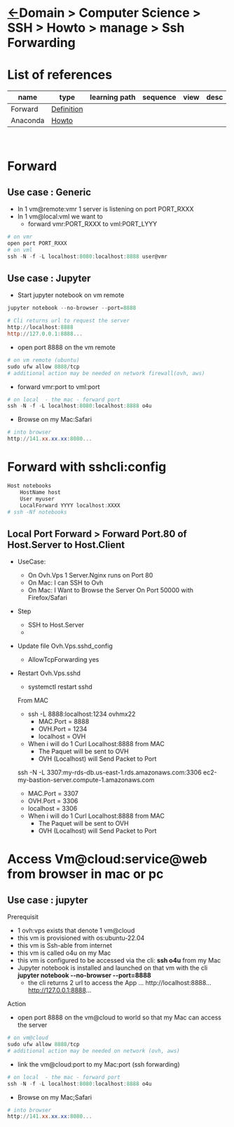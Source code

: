 <head><link rel="stylesheet" href="../../../md.css"/><script src="../../../md.js"></script></head>

[//]: #(Reference)
[Repo_Readme]:    ../list/object_list.md
[Forward_Whatis]:   ../whatis/forward_whatis.md
[Anaconda_Howto]:   ../../ai/howto/conda_howto.md

# [&larr;][Repo_Readme]Domain > Computer Science > SSH > Howto > manage > Ssh Forwarding
# List of references
|name|type|learning path|sequence|view|desc|
|-|-|-|-|-|-|
|Forward|[Definition][Forward_Whatis]|
|Anaconda|[Howto][Anaconda_Howto]|
<br>


# Forward

## Use case : Generic 
- In 1 vm@remote:vmr 1 server is listening on port PORT_RXXX
- In 1 vm@local:vml we want to
  - forward vmr:PORT_RXXX to vml:PORT_LYYY

```powershell
# on vmr
open port PORT_RXXX
# on vml
ssh -N -f -L localhost:8080:localhost:8888 user@vmr
```

## Use case : Jupyter

- Start jupyter notebook on vm remote
```powershell
jupyter notebook --no-browser --port=8888

# Cli returns url to request the server
http://localhost:8888
http://127.0.0.1:8888... 
```
- open port 8888 on the vm remote
```powershell
# on vm remote (ubuntu)
sudo ufw allow 8888/tcp
# additional action may be needed on network firewall(ovh, aws)
```
- forward vmr:port to vml:port
```powershell
# on local  - the mac - forward port
ssh -N -f -L localhost:8080:localhost:8888 o4u
```

- Browse on my Mac:Safari
```powershell
# into browser
http://141.xx.xx.xx:8080...
```

# Forward with sshcli:config
```powershell
Host notebooks
    HostName host
    User myuser
    LocalForward YYYY localhost:XXXX
# ssh -Nf notebooks
```    


## Local Port Forward > Forward Port.80 of Host.Server to Host.Client
- UseCase:
  - On Ovh.Vps 1 Server.Nginx runs on Port 80
  - On Mac: I can SSH to Ovh
  - On Mac: I Want to Browse the Server On Port 50000 with Firefox/Safari
- Step
  - SSH to Host.Server
  - 
- Update file Ovh.Vps.sshd_config
  -   AllowTcpForwarding yes  

- Restart Ovh.Vps.sshd
  - systemctl restart sshd

  
  From MAC
  - ssh -L 8888:localhost:1234 ovhmx22
    - MAC.Port  = 8888
    - OVH.Port  = 1234
    - localhost =  OVH
  - When i will do 1 Curl Localhost:8888  from MAC
    - The Paquet will be sent to OVH
    - OVH (Localhost) will Send Packet to Port
  
  
  
  ssh -N -L 3307:my-rds-db.us-east-1.rds.amazonaws.com:3306 ec2-my-bastion-server.compute-1.amazonaws.com  
    - MAC.Port  = 3307
    - OVH.Port  = 3306
    - localhost = 3306
  - When i will do 1 Curl Localhost:8888  from MAC
    - The Paquet will be sent to OVH
    - OVH (Localhost) will Send Packet to Port


# Access Vm@cloud:service@web from browser in mac or pc 
## Use case : jupyter
Prerequisit
- 1 ovh:vps exists that denote 1 vm@cloud
- this vm is provisioned with os:ubuntu-22.04
- this vm is Ssh-able from internet
- this vm is called o4u on my Mac
- this vm is configured to be accessed via the cli: **ssh o4u** from my Mac
- Jupyter notebook is installed and launched on that vm with the cli **jupyter notebook --no-browser --port=8888**
  - the cli returns 2 url to access the App ... http://localhost:8888... http://127.0.0.1:8888... 

Action
- open port 8888 on the vm@cloud to world so that my Mac can access the server
```powershell
# on vm@cloud
sudo ufw allow 8888/tcp
# additional action may be needed on network (ovh, aws)
```
- link the vm@cloud:port to my Mac:port (ssh forwarding) 
```powershell
# on local  - the mac - forward port
ssh -N -f -L localhost:8080:localhost:8888 o4u
```

- Browse on my Mac;Safari
```powershell
# into browser
http://141.xx.xx.xx:8080...
```
